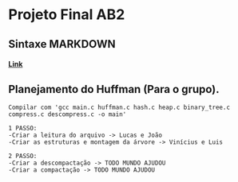 # Projeto Final AB2

## Sintaxe MARKDOWN

#### [Link](https://support.zendesk.com/hc/pt-br/articles/203691016-Formata%C3%A7%C3%A3o-de-texto-com-Markdown)

## Planejamento do Huffman (Para o grupo).
    Compilar com 'gcc main.c huffman.c hash.c heap.c binary_tree.c compress.c descompress.c -o main'

	1 PASSO:
	-Criar a leitura do arquivo -> Lucas e João
	-Criar as estruturas e montagem da árvore -> Vinícius e Luis

	2 PASSO:
	-Criar a descompactação -> TODO MUNDO AJUDOU
	-Criar a compactação -> TODO MUNDO AJUDOU
